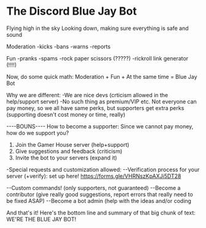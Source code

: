# The Discord Blue Jay Bot



Flying high in the sky
Looking down, making sure everything is safe and sound

Moderation
-kicks
-bans
-warns
-reports

Fun
-pranks
-spams
-rock paper scissors (?????)
-rickroll link generator (!!!!)

Now, do some quick math:
Moderation + Fun + At the same time = Blue Jay Bot



Why we are different:
-We are nice devs (crticism allowed in the help/support server)
-No such thing as premium/VIP etc. Not everyone can pay money, so we all have same perks, but supporters get extra perks (supporting doesn't cost money or time, really)


----BOUNS----
How to become a supporter:
Since we cannot pay money, how do we support you?
1. Join the Gamer House server (help+support)
2. Give suggestions and feedback (criticism)
3. Invite the bot to your servers (expand it)

-Special requests and customization allowed:
--Verification process for your server (+verify): set up here!
https://forms.gle/VHRNszKpAXJi5DT28

--Custom commands! (only supporters, not guaranteed)
--Become a contributor (give really good suggestions, report errors that really need to be fixed ASAP)
--Become a bot admin (help with the ideas and/or coding




And that's it! Here's the bottom line and summary of that big chunk of text:
WE'RE THE BLUE JAY BOT!
